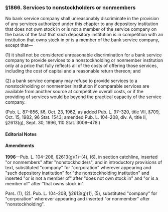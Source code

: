 ### §1866. Services to nonstockholders or nonmembers ###

No bank service company shall unreasonably discriminate in the provision of any services authorized under this chapter to any depository institution that does not own stock in or is not a member of the service company on the basis of the fact that such depository institution is in competition with an institution that owns stock in or is a member of the bank service company, except that—

(1) it shall not be considered unreasonable discrimination for a bank service company to provide services to a nonstockholding or nonmember institution only at a price that fully reflects all of the costs of offering those services, including the cost of capital and a reasonable return thereon; and

(2) a bank service company may refuse to provide services to a nonstockholding or nonmember institution if comparable services are available from another source at competitive overall costs, or if the providing of services would be beyond the practical capacity of the service company.

(Pub. L. 87–856, §6, Oct. 23, 1962, as added Pub. L. 97–320, title VII, §709, Oct. 15, 1982, 96 Stat. 1543; amended Pub. L. 104–208, div. A, title II, §2613(g), Sept. 30, 1996, 110 Stat. 3009–478.)

#### **Editorial Notes** ####

#### Amendments ####

**1996**—Pub. L. 104–208, §2613(g)(1)–(4), (6), in section catchline, inserted "or nonmembers" after "nonstockholders", and in introductory provisions of text, substituted "company" for "corporation" wherever appearing and "such depository institution" for "the nonstockholding institution" and inserted "or is not a member of" after "does not own stock in" and "or is a member of" after "that owns stock in".

Pars. (1), (2). Pub. L. 104–208, §2613(g)(1), (5), substituted "company" for "corporation" wherever appearing and inserted "or nonmember" after "nonstockholding".